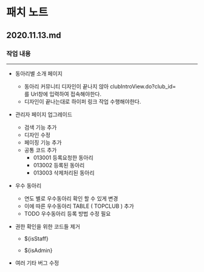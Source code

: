 # 패치 노트
## 2020.11.13.md
###  작업 내용
---
  
- 동아리별 소개 페이지
   - 동아리 커뮤니티 디자인이 끝나지 않아 clubIntroView.do?club_id=  
    를 Url창에 입력하여 접속해야한다.  
   - 디자인이 끝나는대로 하이퍼 링크 작업 수행해야한다.
 
- 관리자 페이지 업그레이드
   - 검색 기능 추가
   - 디자인 수정
   - 페이징 기능 추가
   - 공통 코드 추가
     - 013001	등록요청한 동아리
     - 013002	등록된 동아리
     - 013003	삭제처리된 동아리

 
 - 우수 동아리
   - 연도 별로 우수동아리 확인 할 수 있게 변경
   - 이에 따른 우수동아리 TABLE ( TOPCLUB ) 추가
   - TODO 우수동아리 등록 방법 수정 필요

- 권한 확인을 위한 코드들 제거
  - <p> ${isStaff} </p>
  - <p> ${isAdmin} </p>

- 여러 기타 버그 수정
 
